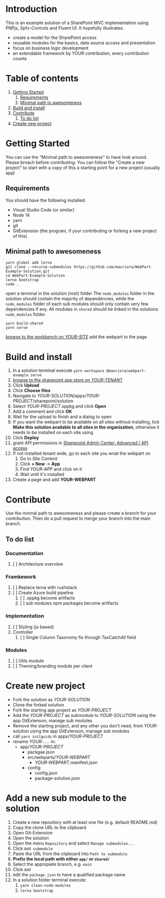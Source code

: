 # Introduction 
This is an example solution of a SharePoint MVC implementation using PNPjs, Spfx-Controls and Fluent UI.
It hopefully illustrates:
- create a model for the SharePoint access
- reusable modules for the basics, data source access and presentation
- focus on business logic development
- an extendable framework by YOUR contribution, every contribution counts

# Table of contents
1. [Getting Started](#getting-started)
    1. [Requirements](#requirements)
    2. [Minimal path to awesomeness](#minimal-path-to-awesomeness)
3. [Build and install](#build-and-install)
4. [Contribute](#contribute)
    1. [To do list](#to-do-list)
5. [Create new project](#create-new-project)

# Getting Started
You can use the "Minimal path to awesomeness" to have look around. Please brnach before contributing.
You can follow the "Create a new project" to start with a copy of this a starting point for a new project (usually app)

## Requirements
You should have the following installed:
- Visual Studio Code (or similar)
- Node 14
- yarn
- git
- GitExtension (the program, if your contributing or forking a new project of this)

## Minimal path to awesomeness
```
yarn global add lerna
git clone --recurse-submodules https://github.com/mauriora/WebPart-Example-Solution.git
cd WebPart-Example-Solution
lerna bootstrap
code .
```
open a terminal in the solution (root) folder
The `node_modules` folder in the solution should contain the majority of dependencies, while the `node_modules` folder of each sub modules should only contain very few dependencies if any.
All modules in `shared` should be linked in the solutions `node_modules` folder.

```
yarn build-shared
yarn serve
```
[browse to the workbench on *YOUR-SITE*](https://YOUR-DOMAIN.sharepoint.com/sites/YOUR-SITE/_layouts/15/workbench.aspx)
add the webpart to the page

# Build and install
1. In a solution terminal execute `yarn workspace @mauriora/webpart-example serve`
2. [browse to the sharepoint app store on *YOUR-TENANT*](https://YOUR-TENANT.sharepoint.com/sites/apps/AppCatalog/Forms/AllItems.aspx)
3. Click **Upload**
4. Click **Choose files**
5. Navigate to *YOUR-SOLUTION*/apps/*YOUR-PROJECT*/sharepoint/solution
6. Select *YOUR-PROJECT*.sppkg and click **Open**
7. Add a comment and click **OK**
8. Wait for the upload to finish and a dialog to open
9. If you want the webpart to be available on all sites without installing, tick **Make this solution available to all sites in the organization**, otherwise it needs to be installed on each site using
10. Click **Deploy**
11. grant API permissions in [Sharepoint Admin Center: Advanced / API access](https://YOUR-DOMAIN-admin.sharepoint.com/_layouts/15/online/AdminHome.aspx#/webApiPermissionManagement)
12. If not installed tenant wide, go to each site you wnat the webpart on
    1. Go to *Site Content*
    2. Click **+ New** -> **App**
    3. Find *YOUR-APP* and click on it
    4. Wait until it's installed
13. Create a page and add **YOUR-WEBPART**

# Contribute
Use the minmal path to awesomeness and please create a branch for your contribution.
Then do a pull request to merge your branch into the main branch.

## To do list

### Documentation
1. [ ] Architecture overview


### Framkework
1. [ ] Replace lerna with rushstack
2. [ ] Create Azure build pipeline
    1. [ ] .sppkg become artifacts
    2. [ ] sub modules npm packages become artifacts

### Implementation
1. [ ] Styling (js based)
2. Controller
    1. [ ] Single Column Taxonomy fix through TaxCatchAll field

### Modules
1. [ ] Utils module
1. [ ] Theming/branding module per client


# Create new project
- Fork the solution as *YOUR-SOLUTION*
- Clone the forked solution
- Fork the starting app project as *YOUR-PROJECT*
- Add the *YOUR-PROJECT* as submodule to *YOUR-SOLUTION* using the app GitExtenson, manage sub modules
- Remove the starting project, and any other you don't need, from YOUR-solution using the app GitExtenson, manage sub modules
- call `yarn initguids` in apps/*YOUR-PROJECT*
- rename *YOUR-.....* in:
    - app/*YOUR-PROJECT*
        - packgae.json
        - src/webparts/*YOUR-WEBPART*
            - *YOUR-WEBPART*.manifest.json
        - config
            - config.json
            - package-solution.json

# Add a new sub module to the solution
1. Create a new repository with at least one file (e.g. default README.md)
2. Copy the clone URL to the clipboard
3. Open Git-Extension
4. Open the solution
5. Open the menu `Repository` and select `Manage submodules...`
6. Click `Add submodule`
7. Paste the URL from the clipboard into `Path to submodule`
8. **Prefix the local path with either `app/` or `shared/`**
9. Select the appropiate branch, e.g. `main`
10. Click `Add`
11. edit the `package.json` to have a qualified package name
12. In a solution folder terminal execute:
    1. `yarn clean-node-modules`
    2. `lerna bootstrap`
